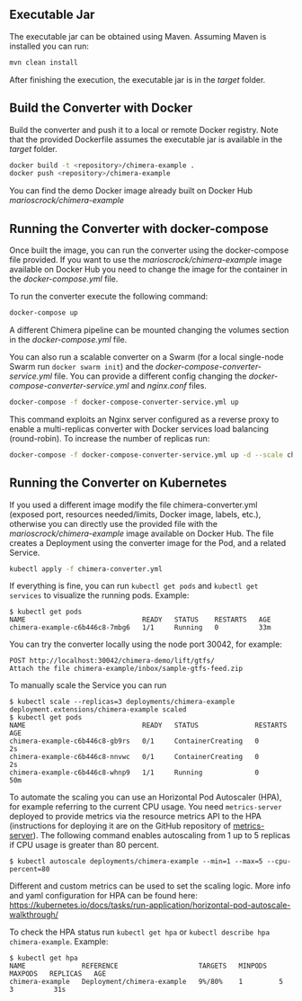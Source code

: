 ## Executable Jar

The executable jar can be obtained using Maven. Assuming Maven is installed you can run:
```bash
mvn clean install
```
After finishing the execution, the executable jar is in the _target_ folder.

## Build the Converter with Docker

Build the converter and push it to a local or remote Docker registry. Note that the provided Dockerfile assumes the executable jar is available in the _target_ folder.
```bash
docker build -t <repository>/chimera-example .
docker push <repository>/chimera-example
```
You can find the demo Docker image already built on Docker Hub  _marioscrock/chimera-example_

## Running the Converter with docker-compose

Once built the image, you can run the converter using the docker-compose file provided. If you want to use the  _marioscrock/chimera-example_ image available on Docker Hub you need to change the image for the container in the  _docker-compose.yml_ file.

To run the converter execute the following command:
```bash
docker-compose up
```

A different Chimera pipeline can be mounted changing the volumes section in the  _docker-compose.yml_ file.

You can also run a scalable converter on a Swarm (for a local single-node Swarm run `docker swarm init`)  and the _docker-compose-converter-service.yml_ file. You can provide a different config changing the  _docker-compose-converter-service.yml_ and _nginx.conf_ files.
```bash
docker-compose -f docker-compose-converter-service.yml up
```
This command exploits an Nginx server configured as a reverse proxy to enable a multi-replicas converter with Docker services load balancing (round-robin). 
To increase the number of replicas run:
```bash
docker-compose -f docker-compose-converter-service.yml up -d --scale chimera-example=3
```

## Running the Converter on Kubernetes

If you used a different image modify the file chimera-converter.yml (exposed port, resources needed/limits, Docker image, labels, etc.), otherwise you can directly use the provided file with the  _marioscrock/chimera-example_ image available on Docker Hub. The file creates a Deployment using the converter image for the Pod, and a related Service.
```bash
kubectl apply -f chimera-converter.yml
```
If everything is fine, you can run `kubectl get pods` and `kubectl get services` to visualize the running pods. Example:
```
$ kubectl get pods
NAME                             READY   STATUS    RESTARTS   AGE
chimera-example-c6b446c8-7mbg6   1/1     Running   0          33m
```
You can try the converter locally using the node port 30042, for example:
```
POST http://localhost:30042/chimera-demo/lift/gtfs/ 
Attach the file chimera-example/inbox/sample-gtfs-feed.zip
```
To manually scale the Service you can run
```
$ kubectl scale --replicas=3 deployments/chimera-example
deployment.extensions/chimera-example scaled
$ kubectl get pods
NAME                             READY   STATUS              RESTARTS   AGE
chimera-example-c6b446c8-gb9rs   0/1     ContainerCreating   0          2s
chimera-example-c6b446c8-nnvwc   0/1     ContainerCreating   0          2s
chimera-example-c6b446c8-whnp9   1/1     Running             0          50m

```
To automate the scaling you can use an Horizontal Pod Autoscaler (HPA), for example referring to the current CPU usage. You need `metrics-server` deployed to provide metrics via the resource metrics API to the HPA (instructions for deploying it are on the GitHub repository of [metrics-server](https://github.com/kubernetes-incubator/metrics-server/)). The following command enables autoscaling from 1 up to 5 replicas if CPU usage is greater than 80 percent.
```
$ kubectl autoscale deployments/chimera-example --min=1 --max=5 --cpu-percent=80
```
Different and custom metrics can be used to set the scaling logic. More info and yaml configuration for HPA can be found here: https://kubernetes.io/docs/tasks/run-application/horizontal-pod-autoscale-walkthrough/ 

To check the HPA status run `kubectl get hpa` or `kubectl describe hpa chimera-example`. Example:
```
$ kubectl get hpa
NAME              REFERENCE                    TARGETS   MINPODS   MAXPODS   REPLICAS   AGE
chimera-example   Deployment/chimera-example   9%/80%    1         5         3          31s
```
